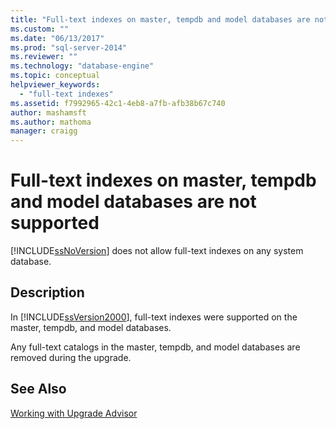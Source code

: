 ```yaml
---
title: "Full-text indexes on master, tempdb and model databases are not supported | Microsoft Docs"
ms.custom: ""
ms.date: "06/13/2017"
ms.prod: "sql-server-2014"
ms.reviewer: ""
ms.technology: "database-engine"
ms.topic: conceptual
helpviewer_keywords: 
  - "full-text indexes"
ms.assetid: f7992965-42c1-4eb8-a7fb-afb38b67c740
author: mashamsft
ms.author: mathoma
manager: craigg
---
```

# Full-text indexes on master, tempdb and model databases are not supported
  [!INCLUDE[ssNoVersion](../../includes/ssnoversion-md.md)] does not allow full-text indexes on any system database.  
  
## Description  
 In [!INCLUDE[ssVersion2000](../../includes/ssversion2000-md.md)], full-text indexes were supported on the master, tempdb, and model databases.  
  
 Any full-text catalogs in the master, tempdb, and model databases are removed during the upgrade.  
  
## See Also  
 [Working with Upgrade Advisor](../../../2014/sql-server/install/working-with-upgrade-advisor.md)  
  
  

